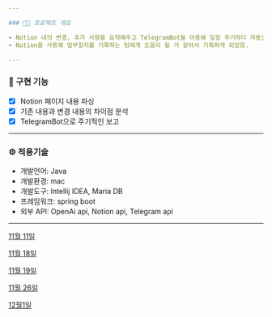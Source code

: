 ```yaml
---

### 🧑‍💻 프로젝트 개요

- Notion 내의 변경, 추가 사항을 요약해주고 TelegramBot을 이용해 일정 주기마다 자동으로 보고하게 해주는 시스템
- Notion을 사용해 업무일지를 기록하는 팀에게 도움이 될 거 같아서 기획하게 되었음.

---
```


### 📌 구현 기능

- [x]  Notion 페이지 내용 파싱
- [x]  기존 내용과 변경 내용의 차이점 분석
- [x]  TelegramBot으로 주기적인 보고

---

### ⚙️ 적용기술

- 개발언어: Java
- 개발환경: mac
- 개발도구: Intellij IDEA, Maria DB
- 프레임워크: spring boot
- 외부 API: OpenAi api, Notion api, Telegram api

---

[11월 11일](https://www.notion.so/11-11-13b90dd6c2ce807fa237ce83f66f3f46?pvs=21)

[11월 18일](https://www.notion.so/11-18-14290dd6c2ce808abce2c3777dafcada?pvs=21)

[11월 19일](https://www.notion.so/11-19-14390dd6c2ce80a58a8cd88f6fb93c33?pvs=21)

[11월 26일](https://www.notion.so/11-26-14a90dd6c2ce80528f12dafb7f6a3a5e?pvs=21)

[12월1일](https://www.notion.so/12-1-14f90dd6c2ce8031a4e9fa53977d7554?pvs=21)
